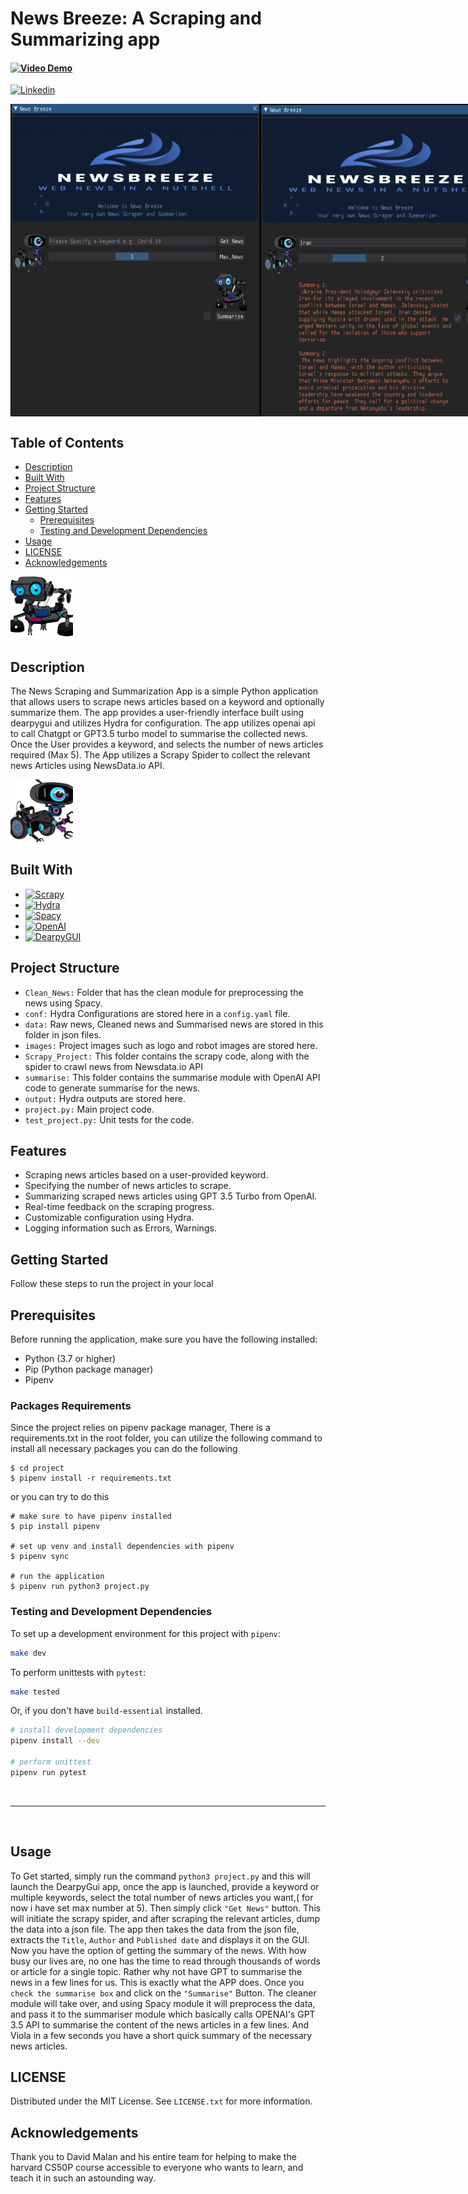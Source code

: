 
<h1>  News Breeze: A Scraping and Summarizing app</- CS50 Final Projecth1>

#### [![Video Demo][video]][video-url] 
[![Linkedin][linkedin]][linkedin-url]

<div style="display: flex; align-items: center;">
<img src="images/App_Screenshot.png" alt="App Screenshot" width="400" height="500">
<img src="images/App_Screenshot2.png" alt="App Screenshot" width="400" height="500">
</div>


## __Table of Contents__

- [Description](#description)
- [Built With](#built-with)
- [Project Structure](#project-structure)
- [Features](#features)
- [Getting Started](#getting-started)
  - [Prerequisites](#prerequisites)
  - [Testing and Development Dependencies](#testing-and-development-dependencies)
- [Usage](#usage)
- [LICENSE](#configuration)
- [Acknowledgements](#acknowledgements)

<img src="images/DALL-E.png" alt="Dall-e" width="100" height="100">

## __Description__

The News Scraping and Summarization App is a simple Python application that allows users to scrape news articles based on a keyword and optionally summarize them. The app provides a user-friendly interface built using dearpygui and utilizes Hydra for configuration. The app utilizes openai api to call Chatgpt or GPT3.5 turbo model to summarise the collected news. Once the User provides a keyword, and selects the number of news articles required (Max 5). The App utilizes a  Scrapy Spider  to collect the relevant news Articles using NewsData.io API. 

<img src="images/DALL-E2.png" alt="Dall-e2" width="100" height="100">

## __Built With__
* [![Scrapy][scrapy.py]][scrapy-url]
* [![Hydra][hydra.py]][hydra-url]
* [![Spacy][spacy.py]][spacy-url]
* [![OpenAI][openai.py]][openai-url]
* [![DearpyGUI][dearpygui.py]][dearpygui-url]

## __Project Structure__
* `Clean_News:` Folder that has the clean module for preprocessing the news using Spacy.
* `conf:`  Hydra Configurations are stored here in a `config.yaml` file.
* `data:`  Raw news, Cleaned news and Summarised news are stored in this folder in json files.
* `images:` Project images such as logo and robot images are stored here.
* `Scrapy_Project:` This folder contains the scrapy code, along with the spider to crawl news from Newsdata.io API
* `summarise:` This folder contains the summarise module with OpenAI API code to generate summarise for the news.
* `output:` Hydra outputs are stored here. 
* `project.py:` Main project code.
* `test_project.py:` Unit tests for the code.


## __Features__

- Scraping news articles based on a user-provided keyword.
- Specifying the number of news articles to scrape.
- Summarizing scraped news articles using GPT 3.5 Turbo from OpenAI.
- Real-time feedback on the scraping progress.
- Customizable configuration using Hydra.
- Logging information such as Errors, Warnings.

## __Getting Started__
Follow these steps to run the project in your local 
## __Prerequisites__

Before running the application, make sure you have the following installed:

- Python (3.7 or higher)
- Pip (Python package manager)
- Pipenv

 ### __Packages Requirements__
 Since the project relies on pipenv package manager, There is a requirements.txt in the root folder, you can utilize the following command to install all necessary packages
 you can do the following
    
    $ cd project
    $ pipenv install -r requirements.txt 
or you can try to do this 

    # make sure to have pipenv installed
    $ pip install pipenv

    # set up venv and install dependencies with pipenv
    $ pipenv sync

    # run the application
    $ pipenv run python3 project.py

### __Testing and Development Dependencies__

To set up a development environment for this project with `pipenv`:

``` bash
make dev
```

To perform unittests with `pytest`:

``` bash
make tested
```

Or, if you don't have `build-essential` installed.

```bash
# install development dependencies
pipenv install --dev

# perform unittest
pipenv run pytest
```

</br>
<hr>
</br>

## __Usage__
To Get started, simply run the command `python3 project.py` and this will launch the DearpyGui app, once the app is launched, provide a keyword or multiple keywords, select the total number of news articles you want,( for now i have set max number at 5). Then simply click `"Get News"` button. This will initiate the scrapy spider, and after scraping the relevant articles, dump the data into a json file. The app then takes the data from the json file, extracts the `Title`, `Author` and `Published date` and displays it on the GUI. Now you have the option of getting the summary of the news. With how busy our lives are, no one has the time to read through thousands of words or article for a single topic. Rather why not have GPT to summarise the news in a few lines for us. This is exactly what the APP does. Once you `check the summarise box` and click on the `"Summarise"` Button. The cleaner module will take over, and using Spacy module it will preprocess the data, and pass it to the summariser module which basically calls OPENAI's GPT 3.5 API to summarise the content of the news articles in a few lines. And Viola in a few seconds you have a short quick summary of the necessary news articles.


## __LICENSE__
Distributed under the MIT License. See `LICENSE.txt` for more information.


## __Acknowledgements__

Thank you to David Malan and his entire team for helping to make the harvard CS50P course accessible to everyone who wants to learn, and teach it in such an astounding way.

<!-- Markdown LINKS & IMAGES -->
[scrapy.py]: https://img.shields.io/librariesio/dependents/pypi/hydra?style=for-the-badge&logo=Scrapy&logoColor=green&label=Scrapy

[hydra.py]: https://img.shields.io/librariesio/dependents/pypi/hydra?style=for-the-badge&logo=Hydra&logoColor=blue&label=Hydra&color=red

[spacy.py]: https://img.shields.io/librariesio/dependents/pypi/spacy?style=for-the-badge&logoColor=black&label=Spacy&color=orange

[openai.py]: https://img.shields.io/librariesio/dependents/pypi/openai?style=for-the-badge&logoColor=black&label=OpenAI&color=green

[video]: https://img.shields.io/badge/Video-Demo?style=for-the-badge&label=Video-Demo
[linkedin]: https://img.shields.io/badge/Linked-in?style=for-the-badge&logo=Linkedin&labelColor=blue&color=black

[dearpygui.py]: https://img.shields.io/librariesio/dependents/pypi/dearpygui?style=for-the-badge&logo=DearpyGUI&label=Dearpygui&labelColor=grey&color=blue


[scrapy-url]: https://github.com/scrapy/scrapy

[hydra-url]: https://github.com/facebookresearch/hydra
[spacy-url]: https://github.com/explosion/spaCy
[openai-url]: https://github.com/openai/openai-python
[video-url]: https://youtu.be/oVnLbPcc34o
[linkedin-url]: https://www.linkedin.com/in/uzairaslam01/
[dearpygui-url]: https://github.com/hoffstadt/DearPyGui/tree/master
